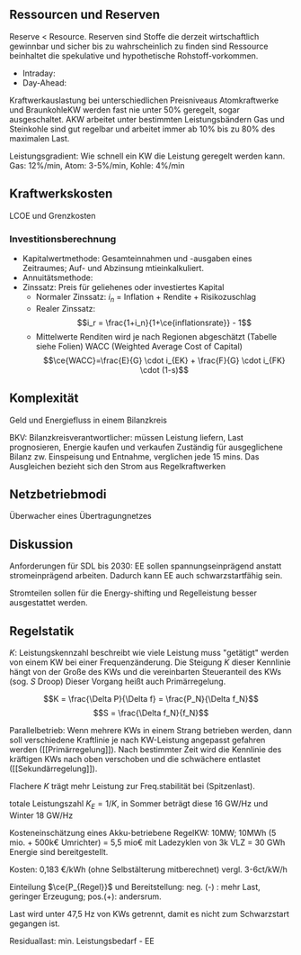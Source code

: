 ## Ressourcen und Reserven
Reserve < Resource. 
Reserven sind Stoffe die derzeit wirtschaftlich gewinnbar und sicher bis zu wahrscheinlich zu finden sind
Ressource beinhaltet die spekulative und hypothetische Rohstoff-vorkommen.
- Intraday:
- Day-Ahead: 

Kraftwerkauslastung bei unterschiedlichen Preisniveaus
Atomkraftwerke und BraunkohleKW werden fast nie unter 50% geregelt, sogar ausgeschaltet.
AKW arbeitet unter bestimmten Leistungsbändern
Gas und Steinkohle sind gut regelbar und arbeitet immer ab 10% bis zu 80% des maximalen Last.

Leistungsgradient: Wie schnell ein KW die Leistung geregelt werden kann. Gas: 12%/min, Atom: 3-5%/min, Kohle: 4%/min

## Kraftwerkskosten
LCOE und Grenzkosten

### Investitionsberechnung
- Kapitalwertmethode: Gesamteinnahmen und -ausgaben eines Zeitraumes; Auf- und Abzinsung mtieinkalkuliert.
- Annuitätsmethode:
- Zinssatz:
	Preis für geliehenes oder investiertes Kapital
	- Normaler Zinssatz: $i_n$ = Inflation + Rendite + Risikozuschlag
	- Realer Zinssatz: $$i_r = \frac{1+i_n}{1+\ce{inflationsrate}} - 1$$
	- Mittelwerte Renditen wird je nach Regionen abgeschätzt (Tabelle siehe Folien)
	WACC (Weighted Average Cost of Capital)
	$$\ce{WACC}=\frac{E}{G} \cdot i_{EK} + \frac{F}{G} \cdot i_{FK} \cdot (1-s)$$

## Komplexität
Geld und Energiefluss in einem Bilanzkreis

BKV: Bilanzkreisverantwortlicher: müssen Leistung liefern, Last prognosieren, Energie kaufen und verkaufen
Zuständig für ausgeglichene Bilanz zw. Einspeisung und Entnahme, verglichen jede 15 mins. Das Ausgleichen bezieht sich den Strom aus Regelkraftwerken

## Netzbetriebmodi
Überwacher eines Übertragungnetzes

## Diskussion
Anforderungen für SDL bis 2030: EE sollen spannungseinprägend anstatt stromeinprägend arbeiten. Dadurch kann EE auch schwarzstartfähig sein.

Stromteilen sollen für die Energy-shifting und Regelleistung besser ausgestattet werden.

## Regelstatik
$K$: Leistungskennzahl beschreibt wie viele Leistung muss "getätigt" werden von einem KW bei einer Frequenzänderung. Die Steigung $K$ dieser Kennlinie hängt von der Große des KWs und die vereinbarten Steueranteil des KWs (sog. $S$ Droop) Dieser Vorgang heißt auch Primärregelung.

$$K = \frac{\Delta P}{\Delta f} = \frac{P_N}{\Delta f_N}$$
$$S = \frac{\Delta f_N}{f_N}$$

Parallelbetrieb:
Wenn mehrere KWs in einem Strang betrieben werden, dann soll verschiedene Kraftlinie je nach KW-Leistung angepasst gefahren werden ([[Primärregelung]]). Nach bestimmter Zeit wird die Kennlinie des kräftigen KWs nach oben verschoben und die schwächere entlastet ([[Sekundärregelung]]).

Flachere $K$ trägt mehr Leistung zur Freq.stabilität bei (Spitzenlast).

totale Leistungszahl $K_E = 1/K$, in Sommer beträgt diese 16 GW/Hz und Winter 18 GW/Hz

Kosteneinschätzung eines Akku-betriebene RegelKW:
10MW; 10MWh (5 mio. + 500k€  Umrichter) = 5,5 mio€
mit Ladezyklen von 3k VLZ = 30 GWh Energie sind bereitgestellt.

Kosten: 0,183 €/kWh (ohne Selbstälterung mitberechnet) vergl. 3-6ct/kW/h

Einteilung $\ce{P_{Regel}}$ und Bereitstellung: neg. (-) : mehr Last, geringer Erzeugung; pos.(+): andersrum.

Last wird unter 47,5 Hz von KWs getrennt, damit es nicht zum Schwarzstart gegangen ist.

Residuallast: min. Leistungsbedarf - EE